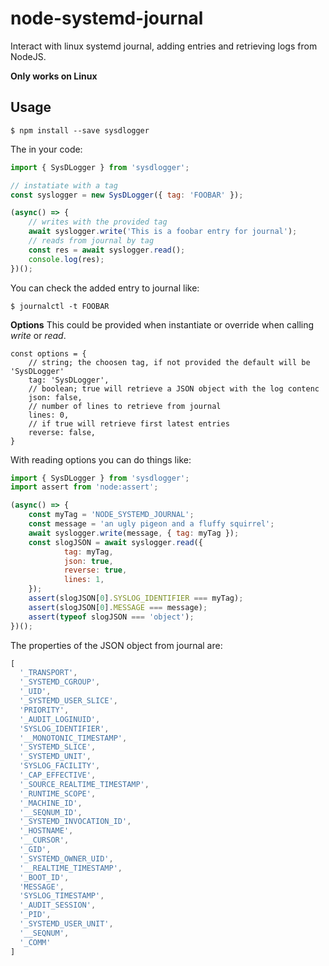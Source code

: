 # node-systemd-journal

Interact with linux systemd journal, adding entries and retrieving logs from NodeJS.

**Only works on Linux**

## Usage

`$ npm install --save sysdlogger`

The in your code:

```javascript
import { SysDLogger } from 'sysdlogger';

// instatiate with a tag
const syslogger = new SysDLogger({ tag: 'FOOBAR' });

(async() => {
    // writes with the provided tag
    await syslogger.write('This is a foobar entry for journal');
    // reads from journal by tag
    const res = await syslogger.read();
    console.log(res);
})();
```
You can check the added entry to journal like:

`$ journalctl -t FOOBAR`

**Options**
This could be provided when instantiate or override when calling *write* or *read*.

```javascrip
const options = {
    // string; the choosen tag, if not provided the default will be 'SysDLogger'
    tag: 'SysDLogger', 
    // boolean; true will retrieve a JSON object with the log contenc
    json: false,
    // number of lines to retrieve from journal
    lines: 0,
    // if true will retrieve first latest entries
    reverse: false,
}
```  

With reading options you can do things like:

```javascript
import { SysDLogger } from 'sysdlogger';
import assert from 'node:assert';

(async() => {
    const myTag = 'NODE_SYSTEMD_JOURNAL';
    const message = 'an ugly pigeon and a fluffy squirrel';
    await syslogger.write(message, { tag: myTag });
    const slogJSON = await syslogger.read({
            tag: myTag,
            json: true,
            reverse: true,
            lines: 1,
    });
    assert(slogJSON[0].SYSLOG_IDENTIFIER === myTag);
    assert(slogJSON[0].MESSAGE === message);
    assert(typeof slogJSON === 'object');
})();
```     
The properties of the JSON object from journal are:

```javascript
[
  '_TRANSPORT',
  '_SYSTEMD_CGROUP',
  '_UID',
  '_SYSTEMD_USER_SLICE',
  'PRIORITY',
  '_AUDIT_LOGINUID',
  'SYSLOG_IDENTIFIER',
  '__MONOTONIC_TIMESTAMP',
  '_SYSTEMD_SLICE',
  '_SYSTEMD_UNIT',
  'SYSLOG_FACILITY',
  '_CAP_EFFECTIVE',
  '_SOURCE_REALTIME_TIMESTAMP',
  '_RUNTIME_SCOPE',
  '_MACHINE_ID',
  '__SEQNUM_ID',
  '_SYSTEMD_INVOCATION_ID',
  '_HOSTNAME',
  '__CURSOR',
  '_GID',
  '_SYSTEMD_OWNER_UID',
  '__REALTIME_TIMESTAMP',
  '_BOOT_ID',
  'MESSAGE',
  'SYSLOG_TIMESTAMP',
  '_AUDIT_SESSION',
  '_PID',
  '_SYSTEMD_USER_UNIT',
  '__SEQNUM',
  '_COMM'
]
```

